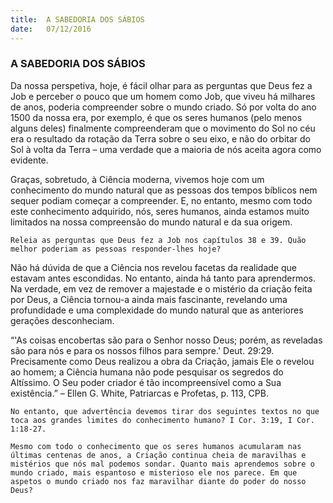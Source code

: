 ```yaml
---
title:  A SABEDORIA DOS SÁBIOS
date:   07/12/2016
---
```


### A SABEDORIA DOS SÁBIOS

Da nossa perspetiva, hoje, é fácil olhar para as perguntas que Deus fez a Job e perceber o pouco que um homem como Job, que viveu há milhares de anos, poderia compreender sobre o mundo criado. Só por volta do ano 1500 da nossa era, por exemplo, é que os seres humanos (pelo menos alguns deles) finalmente compreenderam que o movimento do Sol no céu era o resultado da rotação da Terra sobre o seu eixo, e não do orbitar do Sol à volta da Terra – uma verdade que a maioria de nós aceita agora como evidente.

Graças, sobretudo, à Ciência moderna, vivemos hoje com um conhecimento do mundo natural que as pessoas dos tempos bíblicos nem sequer podiam começar a compreender. E, no entanto, mesmo com todo este conhecimento adquirido, nós, seres humanos, ainda estamos muito limitados na nossa compreensão do mundo natural e da sua origem.

`Releia as perguntas que Deus fez a Job nos capítulos 38 e 39. Quão melhor poderiam as pessoas responder-lhes hoje?`

Não há dúvida de que a Ciência nos revelou facetas da realidade que estavam antes escondidas. No entanto, ainda há tanto para aprendermos. Na verdade, em vez de remover a majestade e o mistério da criação feita por Deus, a Ciência tornou-a ainda mais fascinante, revelando uma profundidade e uma complexidade do mundo natural que as anteriores gerações desconheciam.

“'As coisas encobertas são para o Senhor nosso Deus; porém, as reveladas são para nós e para os nossos filhos para sempre.' Deut. 29:29. Precisamente como Deus realizou a obra da Criação, jamais Ele o revelou ao homem; a Ciência humana não pode pesquisar os segredos do Altíssimo. O Seu poder criador é tão incompreensível como a Sua existência.” – Ellen G. White, Patriarcas e Profetas, p. 113, CPB.

`No entanto, que advertência devemos tirar dos seguintes textos no que toca aos grandes limites do conhecimento humano? I Cor. 3:19, I Cor. 1:18-27.`

`Mesmo com todo o conhecimento que os seres humanos acumularam nas últimas centenas de anos, a Criação continua cheia de maravilhas e mistérios que nós mal podemos sondar. Quanto mais aprendemos sobre o mundo criado, mais espantoso e misterioso ele nos parece. Em que aspetos o mundo criado nos faz maravilhar diante do poder do nosso Deus?`
